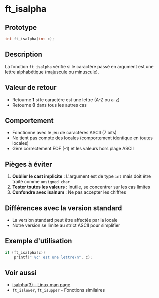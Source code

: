# ft_isalpha

## Prototype
```c
int ft_isalpha(int c);
```

## Description
La fonction `ft_isalpha` vérifie si le caractère passé en argument est une lettre alphabétique (majuscule ou minuscule).

## Valeur de retour
- Retourne **1** si le caractère est une lettre (A-Z ou a-z)
- Retourne **0** dans tous les autres cas

## Comportement
- Fonctionne avec le jeu de caractères ASCII (7 bits)
- Ne tient pas compte des locales (comportement identique en toutes locales)
- Gère correctement EOF (-1) et les valeurs hors plage ASCII

## Pièges à éviter
1. **Oublier le cast implicite** : L'argument est de type `int` mais doit être traité comme `unsigned char`
2. **Tester toutes les valeurs** : Inutile, se concentrer sur les cas limites
3. **Confondre avec isalnum** : Ne pas accepter les chiffres

## Différences avec la version standard
- La version standard peut être affectée par la locale
- Notre version se limite au strict ASCII pour simplifier

## Exemple d'utilisation
```c
if (ft_isalpha(c))
    printf("'%c' est une lettre\n", c);
```

## Voir aussi
- [isalpha(3) - Linux man page](https://man7.org/linux/man-pages/man3/isalpha.3.html)
- `ft_islower`, `ft_isupper` - Fonctions similaires